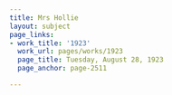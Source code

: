 ```yaml
---
title: Mrs Hollie
layout: subject
page_links:
- work_title: '1923'
  work_url: pages/works/1923
  page_title: Tuesday, August 28, 1923
  page_anchor: page-2511

---
```

